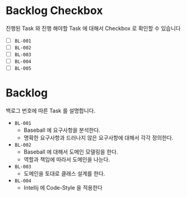 # Backlog Checkbox

진행된 Task 와 진행 해야할 Task 에 대해서 Checkbox 로 확인할 수 있습니다

- [ ] `BL-001` 
- [ ] `BL-002`
- [ ] `BL-003`
- [ ] `BL-004`
- [ ] `BL-005`

# Backlog

백로그 번호에 따른 Task 를 설명합니다.

- `BL-001`
  - Baseball 에 요구사항을 분석한다.
  - 명확한 요구사항과 드러나지 않은 요구사항에 대해서 각각 정의한다.
- `BL-002`
  - Baseball 에 대해서 도메인 모델링을 한다.
  - 역할과 책임에 따라서 도메인을 나눈다.
- `BL-003`
  - 도메인을 토대로 클래스 설계를 한다.
- `BL-004`
  - Intellij 에 Code-Style 을 적용한다